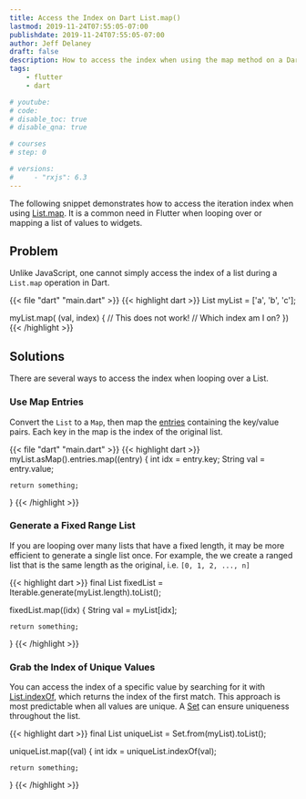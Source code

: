 ```yaml
---
title: Access the Index on Dart List.map()
lastmod: 2019-11-24T07:55:05-07:00
publishdate: 2019-11-24T07:55:05-07:00
author: Jeff Delaney
draft: false
description: How to access the index when using the map method on a Dart List.
tags: 
    - flutter
    - dart

# youtube: 
# code: 
# disable_toc: true
# disable_qna: true

# courses
# step: 0

# versions: 
#     - "rxjs": 6.3
---
```


The following snippet demonstrates how to access the iteration index when using [List.map](https://api.dartlang.org/stable/2.6.1/dart-core/Iterable/map.html). It is a common need in Flutter when looping over or mapping a list of values to widgets. 


## Problem

Unlike JavaScript, one cannot simply access the index of a list during a `List.map` operation in Dart. 

{{< file "dart" "main.dart" >}}
{{< highlight dart >}}
List myList = ['a', 'b', 'c'];

myList.map( (val, index) {
    // This does not work!
    // Which index am I on?
})
{{< /highlight >}}

## Solutions

There are several ways to access the index when looping over a List. 

### Use Map Entries

Convert the `List` to a `Map`, then map the [entries](https://api.dartlang.org/stable/2.0.0/dart-core/Map/entries.html) containing the key/value pairs. Each key in the map is the index of the original list. 

{{< file "dart" "main.dart" >}}
{{< highlight dart >}}
myList.asMap().entries.map((entry) {
    int idx = entry.key;
    String val = entry.value;

    return something;
}
{{< /highlight >}}


### Generate a Fixed Range List

If you are looping over many lists that have a fixed length, it may be more efficient to generate a single list once. For example, the we create a ranged list that is the same length as the original, i.e. `[0, 1, 2, ..., n]`

{{< highlight dart >}}
final List fixedList = Iterable<int>.generate(myList.length).toList();


fixedList.map((idx) {
    String val = myList[idx];

    return something;
}
{{< /highlight >}}


### Grab the Index of Unique Values

You can access the index of a specific value by searching for it with [List.indexOf](https://api.dartlang.org/stable/2.6.1/dart-core/List/indexOf.html), which returns the index of the first match. This approach is most predictable when all values are unique. A [Set](https://api.dartlang.org/stable/2.6.1/dart-core/Set-class.html) can ensure uniqueness throughout the list. 

{{< highlight dart >}}
final List uniqueList = Set.from(myList).toList();


uniqueList.map((val) {
    int idx = uniqueList.indexOf(val);

    return something;
}
{{< /highlight >}}
